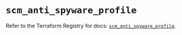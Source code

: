 # `scm_anti_spyware_profile`

Refer to the Terraform Registry for docs: [`scm_anti_spyware_profile`](https://registry.terraform.io/providers/paloaltonetworks/scm/1.0.2/docs/resources/anti_spyware_profile).
